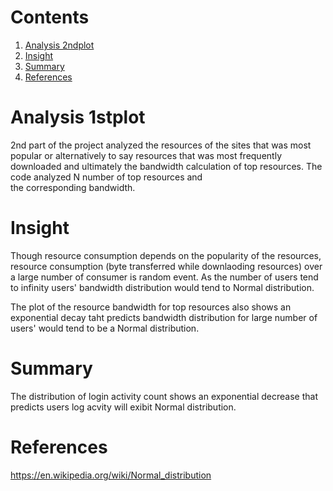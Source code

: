 
# Contents
1. [Analysis 2ndplot](README.md#Analysis-plot2)
2. [Insight](README.md#Insight-and-matrices)
3. [Summary](README.md#Summary)
4. [References](README.md#References)


# Analysis 1stplot

2nd part of the project analyzed the resources of the sites that was most popular or alternatively to say resources that was most 
frequently downloaded and ultimately the bandwidth calculation of top resources. The code analyzed N number of top resources and  
the corresponding bandwidth.  

# Insight

Though resource consumption depends on the popularity of the resources, resource consumption (byte transferred while 
downlaoding resources) over a large number of consumer is random event. As the number of users tend to infinity users' bandwidth 
distribution would tend to Normal distribution.


The plot of the resource bandwidth for top resources also shows an exponential decay taht predicts bandwidth distribution for large number 
of users' would tend to be a Normal distribution.

# Summary

The distribution of login activity count shows an exponential decrease that predicts users log acvity will exibit Normal distribution.

# References
https://en.wikipedia.org/wiki/Normal_distribution



